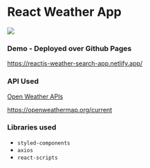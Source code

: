 # React Weather App 

![](weather.gif)

### Demo - Deployed over Github Pages 
https://reactjs-weather-search-app.netlify.app/

### API Used
[Open Weather APIs](https://openweathermap.org/)

https://openweathermap.org/current

### Libraries used
* `styled-components`
* `axios`
* `react-scripts`


